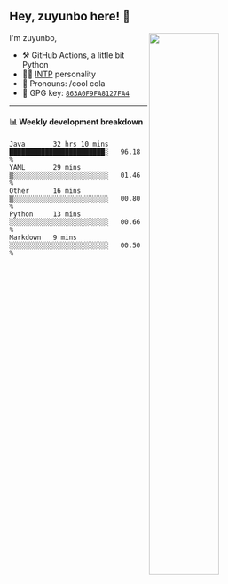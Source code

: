 

## Hey, zuyunbo here! :wave: 
[<img align="right" width="50%" src="https://github-readme-stats.vercel.app/api?username=zuyunbo&theme=dark&show_icons=true">](https://metrics.lecoq.io/ouuan?template=classic)

I'm zuyunbo,

-   :hammer_and_pick: GitHub Actions, a little bit Python
-   :man_scientist: [INTP](https://www.16personalities.com/profiles/3302586f07ca3) personality
-   :man: Pronouns: /cool cola
-   :key: GPG key: [`863A0F9FA8127FA4`](https://github.com/zuyunbo.gpg)

---

#### :bar_chart: Weekly development breakdown
<!--START_SECTION:waka-->
```text
Java       32 hrs 10 mins  ████████████████████████░   96.18 % 
YAML       29 mins         ▒░░░░░░░░░░░░░░░░░░░░░░░░   01.46 % 
Other      16 mins         ▒░░░░░░░░░░░░░░░░░░░░░░░░   00.80 % 
Python     13 mins         ░░░░░░░░░░░░░░░░░░░░░░░░░   00.66 % 
Markdown   9 mins          ░░░░░░░░░░░░░░░░░░░░░░░░░   00.50 % 
```
<!--END_SECTION:waka-->

